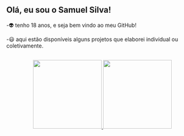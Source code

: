 ## Olá, eu sou o Samuel Silva! 

-👽 tenho 18 anos, e seja bem vindo ao meu GitHub!

-😃 aqui estão disponíveis alguns projetos que elaborei individual ou coletivamente.

##

<div align="center">
  <a href="https://github.com/samuels-code">
  <img height="180em" src="https://github-readme-stats.vercel.app/api?username=samuels-code&show_icons=true&theme=dark&include_all_commits=true&count_private=true"/>
  <img height="180em" src="https://github-readme-stats.vercel.app/api/top-langs/?username=samuels-code&layout=compact&langs_count=7&theme=dark"/>
</div>
  
  
  
